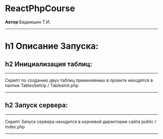 # ReactPhpCourse
**Автор**:Бадамшин Т.И.
***
h1 **Описание Запуска**:
========================
h2 **Инициализация таблиц**:
---------------------------
***
Скрипт по созданию двух таблиц применяемых в проекте находятся в паппке TablesSetUp / TablesInit.php
***
h2 **Запуск сервера**:
----------------------
***
Скрипт Запуск сервера находится в корневой директории сайта public / index.php
***
